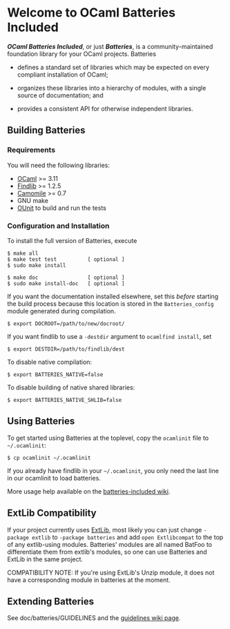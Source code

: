 Welcome to OCaml Batteries Included
===================================

***OCaml Batteries Included***, or just ***Batteries***, is a
community-maintained foundation library for your OCaml projects.
Batteries

* defines a standard set of libraries which may be expected on every
  compliant installation of OCaml;

* organizes these libraries into a hierarchy of modules, with a single
  source of documentation; and

* provides a consistent API for otherwise independent libraries.


Building Batteries
------------------

### Requirements

You will need the following libraries:

* [OCaml][] >= 3.11
* [Findlib][] >= 1.2.5
* [Camomile][] >= 0.7
* GNU make
* [OUnit][] to build and run the tests

[Findlib]: http://projects.camlcity.org/projects/findlib.html/
[OCaml]: http://caml.inria.fr/ocaml/release.en.html
[Camomile]: http://camomile.sourceforge.net/
[OUnit]: http://ounit.forge.ocamlcore.org/

### Configuration and Installation

To install the full version of Batteries, execute

    $ make all
    $ make test test          [ optional ]
    $ sudo make install

    $ make doc                [ optional ]
    $ sudo make install-doc   [ optional ]

If you want the documentation installed elsewhere, set this *before*
starting the build process because this location is stored in the
`Batteries_config` module generated during compilation.

    $ export DOCROOT=/path/to/new/docroot/

If you want findlib to use a `-destdir` argument to `ocamlfind install`, set

    $ export DESTDIR=/path/to/findlib/dest

To disable native compilation:

    $ export BATTERIES_NATIVE=false

To disable building of native shared libraries:

    $ export BATTERIES_NATIVE_SHLIB=false


Using Batteries
---------------

To get started using Batteries at the toplevel, copy the `ocamlinit`
file to `~/.ocamlinit`:

    $ cp ocamlinit ~/.ocamlinit

If you already have findlib in your `~/.ocamlinit`, you only need the
last line in our ocamlinit to load batteries.

More usage help available on the [batteries-included wiki][batwiki].

[batwiki]: https://github.com/ocaml-batteries-team/batteries-included/wiki/

ExtLib Compatibility
--------------------

If your project currently uses [ExtLib][], most likely you can just change
`-package extlib` to `-package batteries` and add `open Extlibcompat`
to the top of any extlib-using modules.  Batteries' modules are all
named BatFoo to differentiate them from extlib's modules, so one can
use Batteries and ExtLib in the same project.

  [ExtLib]: http://code.google.com/p/ocaml-extlib/

COMPATIBILITY NOTE: If you're using ExtLib's Unzip module, it does not
have a corresponding module in batteries at the moment.


Extending Batteries
-------------------

See doc/batteries/GUIDELINES and the [guidelines wiki page][batwiki-dev].

[batwiki-dev]: https://github.com/ocaml-batteries-team/batteries-included/wiki/Developers-guidelines
